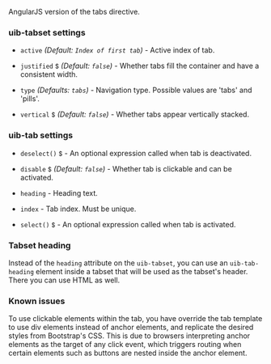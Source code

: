 AngularJS version of the tabs directive.

### uib-tabset settings

* `active`
  <i class="glyphicon glyphicon-eye-open"></i>
  _(Default: `Index of first tab`)_ -
  Active index of tab.

* `justified`
  <small class="badge">$</small>
  _(Default: `false`)_ -
  Whether tabs fill the container and have a consistent width.

* `type`
  _(Defaults: `tabs`)_ -
  Navigation type. Possible values are 'tabs' and 'pills'.

* `vertical`
  <small class="badge">$</small>
  _(Default: `false`)_ -
  Whether tabs appear vertically stacked.

### uib-tab settings

* `deselect()`
  <small class="badge">$</small> -
  An optional expression called when tab is deactivated.

* `disable`
  <small class="badge">$</small>
  <i class="glyphicon glyphicon-eye-open"></i>
  _(Default: `false`)_ -
  Whether tab is clickable and can be activated.

* `heading` -
  Heading text.

* `index` -
  Tab index. Must be unique.

* `select()`
  <small class="badge">$</small> -
  An optional expression called when tab is activated.

### Tabset heading

Instead of the `heading` attribute on the `uib-tabset`, you can use an `uib-tab-heading` element inside a tabset that will be used as the tabset's header. There you can use HTML as well.

### Known issues

To use clickable elements within the tab, you have override the tab template to use div elements instead of anchor elements, and replicate the desired styles from Bootstrap's CSS. This is due to browsers interpreting anchor elements as the target of any click event, which triggers routing when certain elements such as buttons are nested inside the anchor element.
